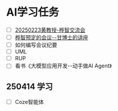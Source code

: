 # AI学习任务

- [ ] [20250223黄教授-桦智交流会](https://meeting.tencent.com/crm/23483w3Jbd)
- [ ] [桦智预定的会议--甘博士的讲座](https://meeting.tencent.com/crm/2MeGZdEZ8c)
- [ ] 如何编写会议纪要
- [ ] UML
- [ ] RUP
- [ ] 看书《大模型应用开发--动手做AI Agent》

## 250414 学习

- [ ] Coze智能体
